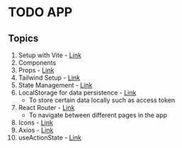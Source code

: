# TODO APP

## Topics

1. Setup with Vite - [Link](https://tailwindcss.com/docs/installation/using-vite)
2. Components
3. Props - [Link](https://react.dev/learn/passing-props-to-a-component)
4. Tailwind Setup - [Link](https://tailwindcss.com/docs/installation/using-vite)
5. State Management - [Link](https://react.dev/learn/managing-state)
6. LocalStorage for data persistence - [Link](https://www.freecodecamp.org/news/use-local-storage-in-modern-applications/)
   - To store certain data locally such as access token
7. React Router - [Link](https://reactrouter.com/start/declarative/installation)
   - To navigate between different pages in the app
8. Icons - [Link](https://lucide.dev/guide/packages/lucide-react)
9. Axios - [Link](https://axios-http.com/docs/intro)
10. useActionState - [Link](https://react.dev/reference/react/useActionState)
